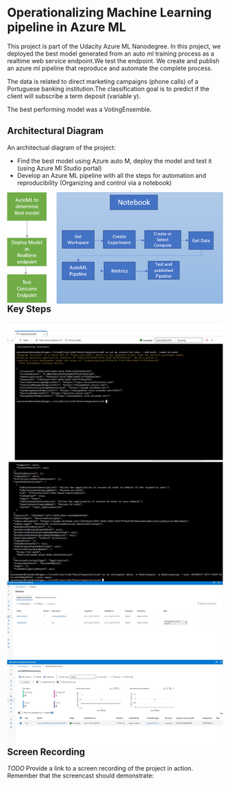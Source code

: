 
# Operationalizing Machine Learning pipeline in Azure ML

This project is part of the Udacity Azure ML Nanodegree. In this project, we  deployed the best model generated from an auto ml training  process as a realtime web service endpoint.We test the endpoint. We create and publish an azure ml pipeline that reproduce and automate the complete process.

The data is related to direct marketing campaigns (phone calls) of a Portuguese banking institution.The classification goal is to predict if the client will subscribe a term deposit (variable y).

The best performing model was a VotingEnsemble. 

## Architectural Diagram
An architectual diagram of the project:
* Find the best model using Azure auto M, deploy the model and test it (using Azure Ml Studio portal)
* Develop an Azure ML pipeline with all the steps for automation and reproducibility (Organizing and control via a notebook)

<img src="diagram.png"   alt="operationalizing pipeline"  style="float: left; margin-right: 10px;" />

## Key Steps
<p>
    <img src="screens\azserviceprincipal.JPG"   alt="operationalizing pipeline"  style="float: left; margin-right: 10px;" />
    <img src="screens\amlworkspaceshare.JPG"   alt="operationalizing pipeline"  style="float: left; margin-right: 10px;" />
    <img src="screens\datasets.JPG"   alt="operationalizing pipeline"  style="float: left; margin-right: 10px;" />
    <img src="screens\automl_experiment.JPG"   alt="operationalizing pipeline"  style="float: left; margin-right: 10px;" />
</p>

## Screen Recording
*TODO* Provide a link to a screen recording of the project in action. Remember that the screencast should demonstrate:


